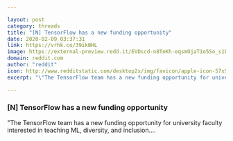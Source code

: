 ```yaml
---

layout: post
category: threads
title: "[N] TensorFlow has a new funding opportunity"
date: 2020-02-09 03:37:31
link: https://vrhk.co/39ikBHL
image: https://external-preview.redd.it/EVDscd-n8ToKh-eqsmOjaT1o5So_s1b8GoD26Mhd3pE.jpg?width=801&height=419.371727749&auto=webp&s=2012e34da8adb44adfc8c62e623de78e13019e8d
domain: reddit.com
author: "reddit"
icon: http://www.redditstatic.com/desktop2x/img/favicon/apple-icon-57x57.png
excerpt: "\"The TensorFlow team has a new funding opportunity for university faculty interested in teaching ML, diversity, and inclusion...."

---
```


### [N] TensorFlow has a new funding opportunity

"The TensorFlow team has a new funding opportunity for university faculty interested in teaching ML, diversity, and inclusion....